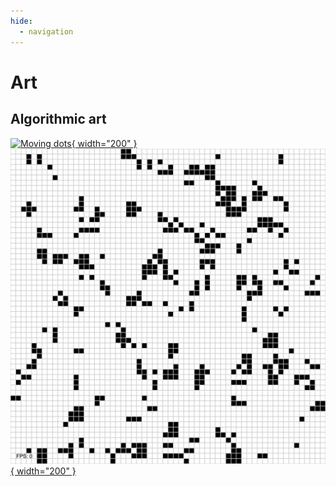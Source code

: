 ```yaml
---
hide:
  - navigation
---
```

# Art

## Algorithmic art

[![Moving dots](movingdots.gif){ width="200" }](./movingdots/index.html)
[![Game of life](gameoflife.gif){ width="200" }](./gameoflife/index.html)
